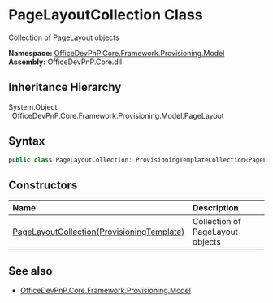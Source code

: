 # PageLayoutCollection Class
 Collection of PageLayout objects   

**Namespace:** [OfficeDevPnP.Core.Framework.Provisioning.Model](OfficeDevPnP.Core.Framework.Provisioning.Model.md)  
**Assembly:** OfficeDevPnP.Core.dll  
## Inheritance Hierarchy
System.Object  
&ensp;OfficeDevPnP.Core.Framework.Provisioning.Model.PageLayout  
## Syntax
```C#
public class PageLayoutCollection: ProvisioningTemplateCollection<PageLayout>
```
## Constructors
|**Name**|**Description**|
|:-----|:-----|
| [PageLayoutCollection(ProvisioningTemplate)](OfficeDevPnP.Core.Framework.Provisioning.Model.PageLayoutCollection.ctor1.md) |  Collection of PageLayout objects 
## See also
- [OfficeDevPnP.Core.Framework.Provisioning.Model](OfficeDevPnP.Core.Framework.Provisioning.Model.md)
